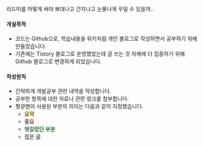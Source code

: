 [//]: # (![readme_rabbit.png]&#40;assets%2Fgitbook%2Fpost_images%2Freadme_rabbit.png&#41;)

리드미를 어떻게 써야 뽀대나고 간지나고 눈물나게 꾸밀 수 있을까..

#### 개설목적
+ 코드는 Github으로, 학습내용을 위키처럼 개인 블로그로 작성하면서 공부하기 위해 만들었습니다. 
+ 기존에는 Tistory 블로그로 운영했었는데 글 쓰는 것 자체에 더 집중하기 위해 Github 블로그로 변경하게 되었습니다.

[//]: # (#### 게시내용)

[//]: # (+ 강의 및 스터디 내용, 개발도서 내용 정리, 회고)

[//]: # (+ 프로젝트 내용 정리)

#### 작성원칙
+ 간략하게 개발공부 관련 내역을 작성합니다.
+ 공부한 항목에 대한 자료나 관련 링크를 첨부합니다.
+ 형광펜이 사용된 부분의 의미는 다음과 같이 지정했습니다.
  + <span style="background-color:#fff5b1">요약</span>
  + <span style="background-color:#FFE6E6">중요</span>
  + <span style="background-color:#DCFFE4">헷갈렸던 부분</span>
  + <span style="background-color:#f0f0f0">접은 글</span>